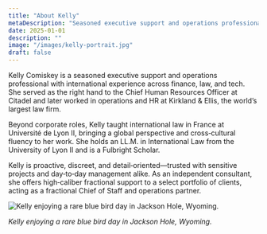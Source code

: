 ```yaml
---
title: "About Kelly"
metaDescription: "Seasoned executive support and operations professional with global experience across finance, law, and tech."
date: 2025-01-01
description: ""
image: "/images/kelly-portrait.jpg"
draft: false
---
```


Kelly Comiskey is a seasoned executive support and operations professional with international experience across finance, law, and tech. She served as the right hand to the Chief Human Resources Officer at Citadel and later worked in operations and HR at Kirkland & Ellis, the world’s largest law firm.

Beyond corporate roles, Kelly taught international law in France at Université de Lyon II, bringing a global perspective and cross‑cultural fluency to her work. She holds an LL.M. in International Law from the University of Lyon II and is a Fulbright Scholar.

Kelly is proactive, discreet, and detail‑oriented—trusted with sensitive projects and day‑to‑day management alike. As an independent consultant, she offers high‑caliber fractional support to a select portfolio of clients, acting as a fractional Chief of Staff and operations partner.

![Kelly enjoying a rare blue bird day in Jackson Hole, Wyoming.](/images/kelly-skiing.jpg)

*Kelly enjoying a rare blue bird day in Jackson Hole, Wyoming.*

